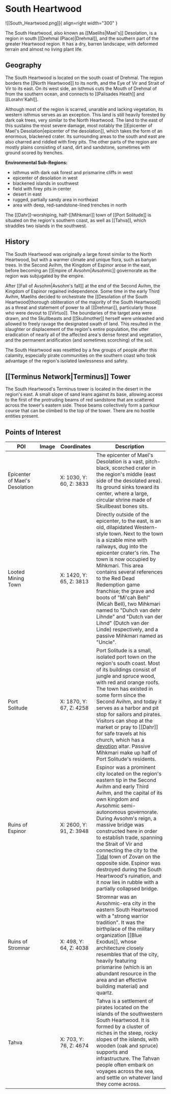 # South Heartwood

![[South_Heartwood.png]]{ align=right width="300" }

The South Heartwood, also known as [[Maelihs|Mael's]] Desolation, is a region in south [[Drehmal (Place)|Drehmal]], and the southern part of the greater Heartwood region. It has a dry, barren landscape, with deformed terrain and almost no living plant life.

## Geography

The South Heartwood is located on the south coast of Drehmal. The region borders the [[North Heartwood]] to its north, and the Eye of Vir and Strait of Vir to its east. On its west side, an isthmus cuts the Mouth of Drehmal of from the southern ocean, and connects to [[Palisades Heath]] and [[Lorahn'Kahl]].

Although most of the region is scarred, unarable and lacking vegetation, its western isthmus serves as an exception. This land is still heavily forested by dark oak trees, very similar to the North Heartwood. The land to the east of this sustains the most severe damage, most notably the [[Epicenter of Mael's Desolation|epicenter of the desolation]], which takes the form of an enormous, blackened crater. Its surrounding areas to the south and east are also charred and riddled with firey pits. The other parts of the region are mostly plains consisting of sand, dirt and sandstone, sometimes with ground scored by trenches.

**Environmental Sub-Regions:**
- isthmus with dark oak forest and prismarine cliffs in west
- epicenter of desolation in west
- blackened islands in southwest
- field with firey pits in center
- desert in east
- rugged, partially sandy area in northeast
- area with deep, red-sandstone-lined trenches in north

The [[Dahr]]-worshiping, half-[[Mihkmari]] town of [[Port Solitude]] is situated on the region's southern coast, as well as [[Tahva]], which straddles two islands in the southwest.

## History

The South Heartwood was originally a large forest similar to the North Heartwood, but with a warmer climate and unique flora, such as banyan trees. In the Second Avihm, the Kingdom of Espinor arose in the east, before becoming an [[Empire of Avsohm|Avsohmic]] governorate as the region was subjugated by the empire.

After [[Fall of Avsohm|Avsohm's fall]] at the end of the Second Avihm, the Kingdom of Espinor regained independence. Some time in the early Third Avihm, Maelihs decided to orchestrate the [[Desolation of the South Heartwood|thorough obliteration of the majority of the South Heartwood]] as a threat and statement of power to all [[Drehmari]], particularly those who were devout to [[Virtuo]]. The boundaries of the target area were drawn, and the Skullbeasts and [[Skullmother]] herself were unleashed and allowed to freely ravage the designated swath of land. This resulted in the slaughter or displacement of the region's entire population, the utter eradication of nearly all of the affected area's dense forest and vegetation, and the permanent aridification (and sometimes scorching) of the soil.

The South Heartwood was resettled by a few groups of people after this calamity, especially pirate communities on the southern coast who took advantage of the region's isolated lawlessness and safety. 

## [[Terminus Network|Terminus]] Tower

The South Heartwood's Terminus tower is located in the desert in the region's east. A small slope of sand leans against its base, allowing access to the first of the protruding beams of red sandstone that are scattered across the tower's eastern side. These beams collectively form a parkour course that can be climbed to the top of the tower. There are no hostile entities present.

## Points of Interest

| POI | Image | Coordinates | Description |
|-|-|-|-|
| Epicenter of Mael's Desolation |  | X: 1030, Y: 60, Z: 3833 | The epicenter of Mael's Desolation is a vast, pitch-black, scorched crater in the region's middle (east side of the desolated area). Its ground sinks toward its center, where a large, circular shrine made of Skullbeast bones sits. |
| Looted Mining Town |  | X: 1420, Y: 65, Z: 3813 | Directly outside of the epicenter, to the east, is an old, dilapidated Western-style town. Next to the town is a sizable mine with railways, dug into the epicenter crater's rim. The town is now occupied by Mihkmari. This area contains several references to the Red Dead Redemption game franchise; the grave and boots of "Mi'cah Behl" (Micah Bell), two Mihkmari named to "Duhch van dehr Lihnde" and "Dutch van der Lihnd" (Dutch van der Linde) respectively, and a passive Mihkmari named as "Uncle". |
| Port Solitude |  | X: 1870, Y: 67, Z: 4258 | Port Solitude is a small, isolated port town on the region's south coast. Most of its buildings consist of jungle and spruce wood, with red and orange roofs. The town has existed in some form since the Second Avihm, and today it serves as a harbor and pit stop for sailors and pirates. Visitors can shop at the market or pray to [[Dahr]] for safe travels at his church, which has a [devotion](/Story_and_Features/Devotion/) altar. Passive Mihkmari make up half of Port Solitude's residents. |
| Ruins of Espinor |  | X: 2600, Y: 91, Z: 3948 | Espinor was a prominent city located on the region's eastern tip in the Second Avihm and early Third Avihm, and the capital of its own kingdom and Avsohmic semi-autonomous governorate. During Avsohm's reign, a massive bridge was constructed here in order to establish trade, spanning the Strait of Vir and connecting the city to the [Tidal](/Lore/Political_Entities/Tidal_Dynasty/) town of Zovan on the opposite side. Espinor was destroyed during the South Heartwood's ruination, and it now lies in rubble with a partially collapsed bridge. |
| Ruins of Stromnar |  | X: 498, Y: 64, Z: 4038 | Stromnar was an Avsohmic-era city in the eastern South Heartwood with a "strong warrior tradition". It was the birthplace of the military organization [[Blue Exodus]], whose architecture closely resembles that of the city, heavily featuring prismarine (which is an abundant resource in the area and an effective building material) and quartz.|
| Tahva |  | X: 703, Y: 76, Z: 4674 | Tahva is a settlement of pirates located on the islands of the southwestern South Heartwood. It is formed by a cluster of niches in the steep, rocky slopes of the islands, with wooden (oak and spruce) supports and infrastructure. The Tahvan people often embark on voyages across the sea, and settle on whatever land they come across. |

